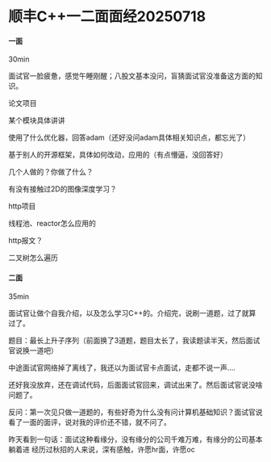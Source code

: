 # 顺丰C++一二面面经20250718

#### 一面

30min

面试官一脸疲惫，感觉午睡刚醒；八股文基本没问，盲猜面试官没准备这方面的知识。

论文项目

某个模块具体讲讲

使用了什么优化器，回答adam（还好没问adam具体相关知识点，都忘光了）

基于别人的开源框架，具体如何改动，应用的（有点懵逼，没回答好）

几个人做的？你做了什么？

有没有接触过2D的图像深度学习？

http项目

线程池、reactor怎么应用的

http报文？

二叉树怎么遍历

#### 二面

35min

面试官让做个自我介绍，以及怎么学习C++的。介绍完，说刷一道题，过了就算过了。

题目：最长上升子序列（前面换了3道题，题目太长了，我读题读半天，然后面试官说换一道吧）

中途面试官网络掉了离线了，我还以为面试官卡点面试，走都不说一声….

还好我没放弃，还在调试代码，后面面试官回来，调试出来了。然后面试官说没啥问题了。

反问：第一次见只做一道题的，有些好奇为什么没有问计算机基础知识？面试官说看了一面的面评，说对我的评价还不错，就不问了。

昨天看到一句话：面试这种看缘分，没有缘分的公司千难万难，有缘分的公司基本躺着进
经历过秋招的人来说，深有感触，许愿hr面，许愿oc